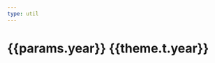 ```yaml
---
type: util
---
```


<script setup>
import { useData } from 'vitepress'
import MonthsOfYear from 'vitepress-sls-blog-tmpl/src/components/list/MonthsOfYear.vue'
import { data } from '../loadPosts.data.js'

const { theme, params } = useData()
</script>

# {{params.year}} {{theme.t.year}}

<MonthsOfYear :allPosts="data.posts" :year="params.year" />

